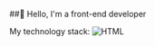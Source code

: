##👋 Hello, I'm a front-end developer

My technology stack:
![HTML](https://img.shields.io/badge/HTML-5.2-ff5722?style=for-the-badge&logo=html5&logoColor=ffffff)

